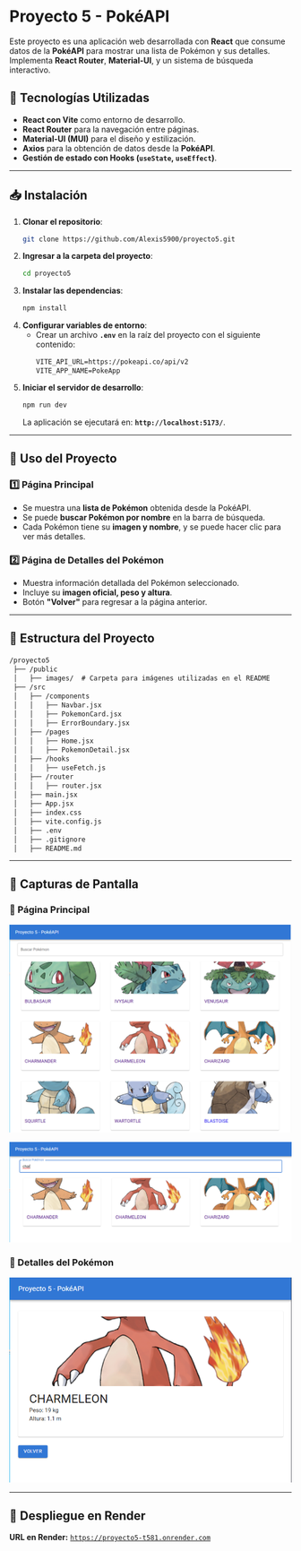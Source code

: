 # Proyecto 5 - PokéAPI

Este proyecto es una aplicación web desarrollada con **React** que consume datos de la **PokéAPI** para mostrar una lista de Pokémon y sus detalles. Implementa **React Router**, **Material-UI**, y un sistema de búsqueda interactivo.

## 🚀 Tecnologías Utilizadas
- **React con Vite** como entorno de desarrollo.
- **React Router** para la navegación entre páginas.
- **Material-UI (MUI)** para el diseño y estilización.
- **Axios** para la obtención de datos desde la **PokéAPI**.
- **Gestión de estado con Hooks (`useState`, `useEffect`)**.

---

## 📥 Instalación
1. **Clonar el repositorio**:
   ```bash
   git clone https://github.com/Alexis5900/proyecto5.git
   ```
2. **Ingresar a la carpeta del proyecto**:
   ```bash
   cd proyecto5
   ```
3. **Instalar las dependencias**:
   ```bash
   npm install
   ```
4. **Configurar variables de entorno**:
   - Crear un archivo **`.env`** en la raíz del proyecto con el siguiente contenido:
     ```env
     VITE_API_URL=https://pokeapi.co/api/v2
     VITE_APP_NAME=PokeApp
     ```
5. **Iniciar el servidor de desarrollo**:
   ```bash
   npm run dev
   ```
   La aplicación se ejecutará en: **`http://localhost:5173/`**.

---

## 📌 Uso del Proyecto
### 1️⃣ Página Principal
- Se muestra una **lista de Pokémon** obtenida desde la PokéAPI.
- Se puede **buscar Pokémon por nombre** en la barra de búsqueda.
- Cada Pokémon tiene su **imagen y nombre**, y se puede hacer clic para ver más detalles.

### 2️⃣ Página de Detalles del Pokémon
- Muestra información detallada del Pokémon seleccionado.
- Incluye su **imagen oficial, peso y altura**.
- Botón **"Volver"** para regresar a la página anterior.

---

## 📌 Estructura del Proyecto
```
/proyecto5
 ├── /public
 │   ├── images/  # Carpeta para imágenes utilizadas en el README
 ├── /src
 │   ├── /components
 │   │   ├── Navbar.jsx
 │   │   ├── PokemonCard.jsx
 │   │   ├── ErrorBoundary.jsx
 │   ├── /pages
 │   │   ├── Home.jsx
 │   │   ├── PokemonDetail.jsx
 │   ├── /hooks
 │   │   ├── useFetch.js
 │   ├── /router
 │   │   ├── router.jsx
 │   ├── main.jsx
 │   ├── App.jsx
 │   ├── index.css
 │   ├── vite.config.js
 │   ├── .env
 │   ├── .gitignore
 │   ├── README.md
```

---

## 📌 Capturas de Pantalla
### 📌 Página Principal
![Página Principal](public/images/principal.png)

![Página Principal](public/images/filtrado.png)

### 📌 Detalles del Pokémon
![Detalles Pokémon](public/images/detalle.png)

---

## 📌 Despliegue en Render

**URL en Render:** [`https://proyecto5-t581.onrender.com`](https://proyecto5-t581.onrender.com)  
